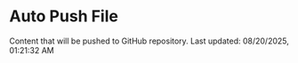 # Auto Push File

Content that will be pushed to GitHub repository.
Last updated: 08/20/2025, 01:21:32 AM